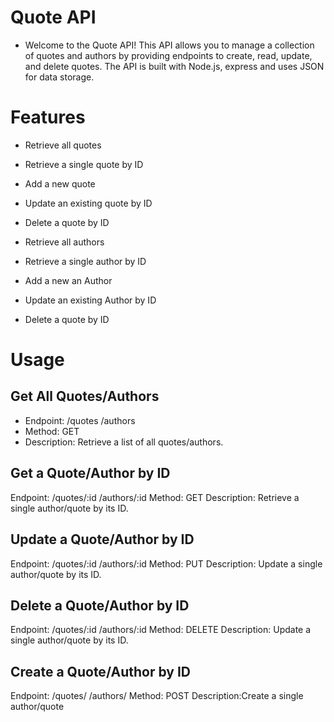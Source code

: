 # Quote API
- Welcome to the Quote API! This API allows you to manage a collection of quotes and authors by providing endpoints to create, read, update, and delete quotes. The API is built with Node.js, express and uses JSON for data storage.
# Features
- Retrieve all quotes
- Retrieve a single quote by ID
- Add a new quote
- Update an existing quote by ID
- Delete a quote by ID

- Retrieve all authors
- Retrieve a single author by ID
- Add a new an Author
- Update an existing Author by ID
- Delete a quote by ID

# Usage
## Get All Quotes/Authors
- Endpoint: /quotes /authors
- Method: GET
- Description: Retrieve a list of all quotes/authors.
## Get a Quote/Author by ID
Endpoint: /quotes/:id /authors/:id
Method: GET
Description: Retrieve a single author/quote by its ID.
## Update a Quote/Author by ID
Endpoint: /quotes/:id /authors/:id
Method: PUT
Description: Update a single author/quote by its ID.
## Delete a Quote/Author by ID
Endpoint: /quotes/:id /authors/:id
Method: DELETE
Description: Update a single author/quote by its ID.
## Create a Quote/Author by ID
Endpoint: /quotes/ /authors/
Method: POST
Description:Create a single author/quote

